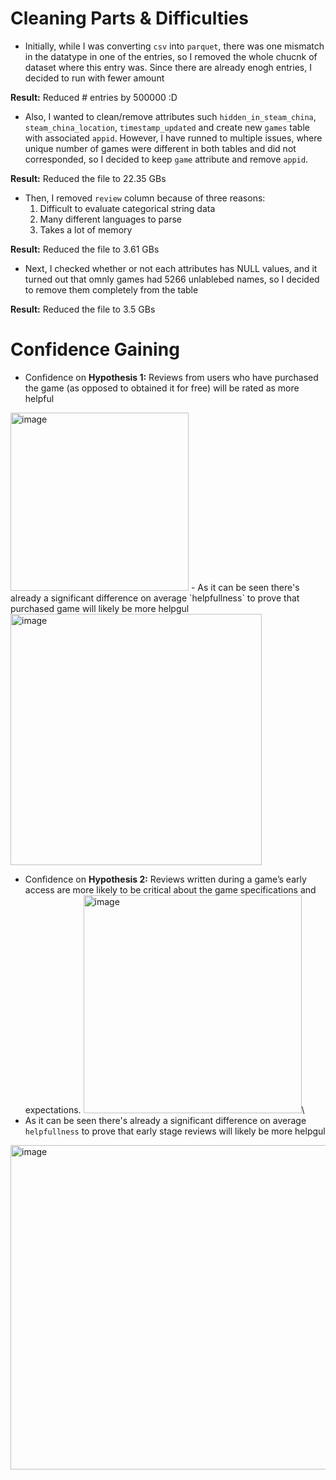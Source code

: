 # Cleaning Parts & Difficulties

- Initially, while I was converting `csv` into `parquet`, there was one mismatch in the datatype in one of the entries, so I removed the whole chucnk of dataset where this entry was. Since there are already enogh entries, I decided to run with fewer amount 

**Result:** Reduced # entries by 500000 :D

- Also, I wanted to clean/remove attributes such `hidden_in_steam_china`, `steam_china_location`, `timestamp_updated` and create new `games` table with associated `appid`. However, I have runned to multiple issues, where unique number of games were different in both tables and did not corresponded, so I decided to keep `game` attribute and remove `appid`. 

**Result:** Reduced the file to 22.35 GBs

- Then, I removed `review` column because of three reasons:
    1. Difficult to evaluate categorical string data
    2. Many different languages to parse
    3. Takes a lot of memory

**Result:** Reduced the file to 3.61 GBs

- Next, I checked whether or not each attributes has NULL values, and it turned out that omnly games had 5266 unlablebed names, so I decided to remove them completely from the table

**Result:** Reduced the file to 3.5 GBs


# Confidence Gaining
- Confidence on **Hypothesis 1:** Reviews from users who have purchased the game (as opposed to obtained it for free) will be rated as more helpful
<img width="285" alt="image" src="https://github.com/user-attachments/assets/565fb4d9-902f-4179-a6ab-da5f46682c3e" />
- As it can be seen there's already a significant difference on average `helpfullness` to prove that purchased game will likely be more helpgul
<img width="402" alt="image" src="https://github.com/user-attachments/assets/32db8605-e640-4ad4-8c3a-a3f92b5b3584" />




- Confidence on **Hypothesis 2:** Reviews written during a game’s early access are more likely to be critical about the game specifications and expectations.
<img width="349" alt="image" src="https://github.com/user-attachments/assets/e4cebed1-1bbb-4c53-962d-a703dc24ecdb" />\
- As it can be seen there's already a significant difference on average `helpfullness` to prove that early stage reviews will likely be more helpgul
<img width="519" alt="image" src="https://github.com/user-attachments/assets/56457a1e-8be8-4ab7-a09c-01810afe9019" />




